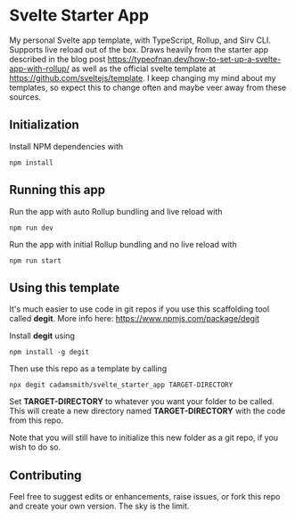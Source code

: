 # Svelte Starter App

My personal Svelte app template, with TypeScript, Rollup, and Sirv CLI. Supports live reload out of the box. Draws heavily from the starter app described in the blog post https://typeofnan.dev/how-to-set-up-a-svelte-app-with-rollup/ as well as the official svelte template at https://github.com/sveltejs/template. I keep changing my mind about my templates, so expect this to change often and maybe veer away from these sources.


## Initialization

Install NPM dependencies with

    npm install

## Running this app

Run the app with auto Rollup bundling and live reload with

    npm run dev

Run the app with initial Rollup bundling and no live reload with

    npm run start

## Using this template

It's much easier to use code in git repos if you use this scaffolding tool called **degit**. More info here: https://www.npmjs.com/package/degit

Install **degit** using

    npm install -g degit

Then use this repo as a template by calling

    npx degit cadamsmith/svelte_starter_app TARGET-DIRECTORY

Set **TARGET-DIRECTORY** to whatever you want your folder to be called. This will create a new directory named **TARGET-DIRECTORY** with the code from this repo.

Note that you will still have to initialize this new folder as a git repo, if you wish to do so.

## Contributing

Feel free to suggest edits or enhancements, raise issues, or fork this repo and create your own version. The sky is the limit.
